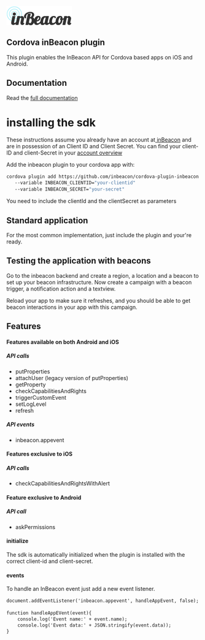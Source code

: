 ![image alt text](documentation/image_0.png)


## Cordova inBeacon plugin

This plugin enables the InBeacon API for Cordova based apps on iOS and Android.

## Documentation

Read the [full documentation](documentation/README.md)

# installing the sdk

These instructions assume you already have an account at[ inBeacon](https://inbeacon.nl/) and are in possession of an Client ID and Client Secret. You can find your client-ID and client-Secret in your [account overview](http://console.inbeacon.nl/accmgr) 

Add the inbeacon plugin to your cordova app with:

```bash
cordova plugin add https://github.com/inbeacon/cordova-plugin-inbeacon.git 
   --variable INBEACON_CLIENTID="your-clientid" 
   --variable INBEACON_SECRET="your-secret"
```

You need to include the clientId and the clientSecret as parameters

## Standard application

For the most common implementation, just include the plugin and your're ready.

## Testing the application with beacons
Go to the inbeacon backend and create a region, a location and a beacon to set up your beacon infrastructure. Now create a campaign with a beacon trigger, a notification action and a textview. 

Reload your app to make sure it refreshes, and you should be able to get beacon interactions in your app with this campaign. 

## Features

#### Features available on both Android and iOS

##### API calls

 * putProperties 
 * attachUser (legacy version of putProperties)
 * getProperty
 * checkCapabilitiesAndRights
 * triggerCustomEvent
 * setLogLevel 
 * refresh

##### API events

 * inbeacon.appevent

#### Features exclusive to iOS

##### API calls

 * checkCapabilitiesAndRightsWithAlert

#### Feature exclusive to Android

##### API call

 * askPermissions

#### initialize

The sdk is automatically initialized when the plugin is installed with the correct client-id and client-secret.


#### events

To handle an InBeacon event just add a new event listener.

```
document.addEventListener('inbeacon.appevent', handleAppEvent, false);

function handleAppEVent(event){
    console.log('Event name:' + event.name);
    console.log('Event data:' + JSON.stringify(event.data));
}
```


